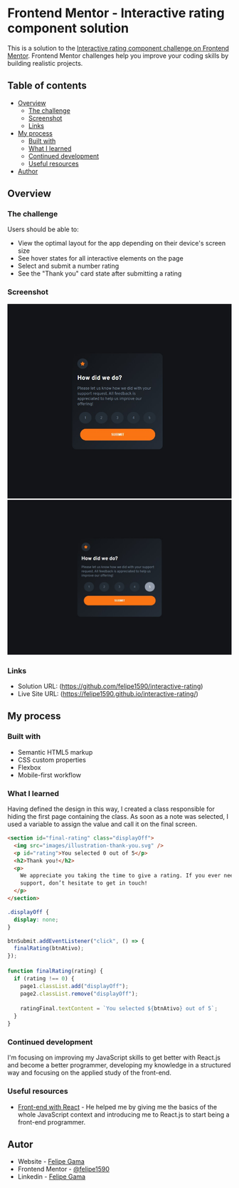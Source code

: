 # Frontend Mentor - Interactive rating component solution

This is a solution to the [Interactive rating component challenge on Frontend Mentor](https://www.frontendmentor.io/challenges/interactive-rating-component-koxpeBUmI). Frontend Mentor challenges help you improve your coding skills by building realistic projects.

## Table of contents

- [Overview](#overview)
  - [The challenge](#the-challenge)
  - [Screenshot](#screenshot)
  - [Links](#links)
- [My process](#my-process)
  - [Built with](#built-with)
  - [What I learned](#what-i-learned)
  - [Continued development](#continued-development)
  - [Useful resources](#useful-resources)
- [Author](#author)

## Overview

### The challenge

Users should be able to:

- View the optimal layout for the app depending on their device's screen size
- See hover states for all interactive elements on the page
- Select and submit a number rating
- See the "Thank you" card state after submitting a rating

### Screenshot

![](./screenshots/mobile.jpg)
![](./screenshots/desktop.jpg)

### Links

- Solution URL: (https://github.com/felipe1590/interactive-rating)
- Live Site URL: (https://felipe1590.github.io/interactive-rating/)

## My process

### Built with

- Semantic HTML5 markup
- CSS custom properties
- Flexbox
- Mobile-first workflow

### What I learned

Having defined the design in this way, I created a class responsible for hiding the first page containing the class. As soon as a note was selected, I used a variable to assign the value and call it on the final screen.

```html
<section id="final-rating" class="displayOff">
  <img src="images/illustration-thank-you.svg" />
  <p id="rating">You selected 0 out of 5</p>
  <h2>Thank you!</h2>
  <p>
    We appreciate you taking the time to give a rating. If you ever need more
    support, don’t hesitate to get in touch!
  </p>
</section>
```

```css
.displayOff {
  display: none;
}
```

```js
btnSubmit.addEventListener("click", () => {
  finalRating(btnAtivo);
});

function finalRating(rating) {
  if (rating !== 0) {
    page1.classList.add("displayOff");
    page2.classList.remove("displayOff");

    ratingFinal.textContent = `You selected ${btnAtivo} out of 5`;
  }
}
```

### Continued development

I'm focusing on improving my JavaScript skills to get better with React.js and become a better programmer, developing my knowledge in a structured way and focusing on the applied study of the front-end.

### Useful resources

- [Front-end with React](https://ada.tech/) - He helped me by giving me the basics of the whole JavaScript context and introducing me to React.js to start being a front-end programmer.

## Autor

- Website - [Felipe Gama](https://felipe1590.github.io/portfolio/)
- Frontend Mentor - [@felipe1590](https://www.frontendmentor.io/profile/felipe1590)
- Linkedin - [Felipe Gama](https://www.linkedin.com/in/felipe-gama-3a5638265/)
